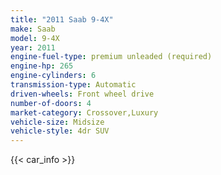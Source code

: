 ```yaml
---
title: "2011 Saab 9-4X"
make: Saab
model: 9-4X
year: 2011
engine-fuel-type: premium unleaded (required)
engine-hp: 265
engine-cylinders: 6
transmission-type: Automatic
driven-wheels: Front wheel drive
number-of-doors: 4
market-category: Crossover,Luxury
vehicle-size: Midsize
vehicle-style: 4dr SUV
---
```


{{< car_info >}}
